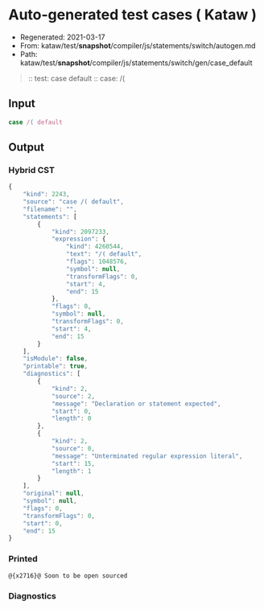 # Auto-generated test cases ( Kataw )
- Regenerated: 2021-03-17
- From: kataw/test/__snapshot__/compiler/js/statements/switch/autogen.md
- Path: kataw/test/__snapshot__/compiler/js/statements/switch/gen/case_default
> :: test: case default
> :: case: /(
## Input

`````js
case /( default
`````

## Output

### Hybrid CST

```javascript
{
    "kind": 2243,
    "source": "case /( default",
    "filename": "",
    "statements": [
        {
            "kind": 2097233,
            "expression": {
                "kind": 4260544,
                "text": "/( default",
                "flags": 1048576,
                "symbol": null,
                "transformFlags": 0,
                "start": 4,
                "end": 15
            },
            "flags": 0,
            "symbol": null,
            "transformFlags": 0,
            "start": 4,
            "end": 15
        }
    ],
    "isModule": false,
    "printable": true,
    "diagnostics": [
        {
            "kind": 2,
            "source": 2,
            "message": "Declaration or statement expected",
            "start": 0,
            "length": 0
        },
        {
            "kind": 2,
            "source": 0,
            "message": "Unterminated regular expression literal",
            "start": 15,
            "length": 1
        }
    ],
    "original": null,
    "symbol": null,
    "flags": 0,
    "transformFlags": 0,
    "start": 0,
    "end": 15
}
```

### Printed

```javascript
@{x2716}@ Soon to be open sourced
```

### Diagnostics

```javascript

```

